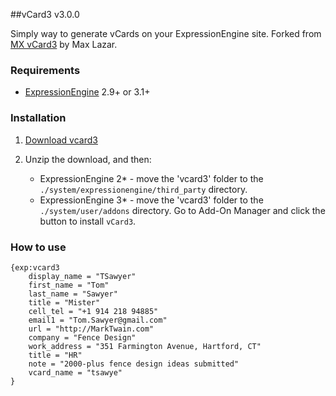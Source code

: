 ##vCard3 v3.0.0

Simply way to generate vCards on your ExpressionEngine site. Forked from [MX vCard3](http://www.wiseupstudio.com/expressionengine/mx-vcard3.html) by Max Lazar. 

### Requirements

* [ExpressionEngine](https://ellislab.com/expressionengine) 2.9+ or 3.1+

### Installation

1. [Download vcard3](https://github.com/croxton/vcard3/archive/master.zip)

2. Unzip the download, and then:

	* ExpressionEngine 2* - move the 'vcard3' folder to the `./system/expressionengine/third_party` directory.
	* ExpressionEngine 3* - move the 'vcard3' folder to the `./system/user/addons` directory. Go to Add-On Manager and click the button to install `vCard3`.

### How to use

	{exp:vcard3 
		display_name = "TSawyer"
		first_name = "Tom" 
		last_name = "Sawyer"
		title = "Mister"
		cell_tel = "+1 914 218 94885"	
		email1 = "Tom.Sawyer@gmail.com"
		url = "http://MarkTwain.com"
		company = "Fence Design"
		work_address = "351 Farmington Avenue, Hartford, CT"
		title = "HR"
		note = "2000-plus fence design ideas submitted"
		vcard_name = "tsawye"
	}
	